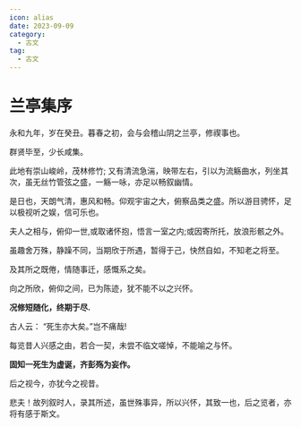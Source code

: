 ```yaml
---
icon: alias
date: 2023-09-09
category:
  - 古文
tag:
  - 古文
---
```


<script lang='ts' setup>
import {ElMessage} from "element-plus";
</script>


# 兰亭集序

<!-- more -->


永和九年，岁在癸丑。暮春之初，会与会稽山阴之兰亭，修禊事也。

群贤毕至，少长咸集。

此地有崇山峻岭，茂林修竹; 又有清流急湍，映带左右，引以为流觞曲水，列坐其次，虽无丝竹管弦之盛，一觞一咏，亦足以畅叙幽情。

是日也，天朗气清，惠风和畅。仰观宇宙之大，俯察品类之盛。所以游目骋怀，足以极视听之娱，信可乐也。

夫人之相与，俯仰一世,或取诸怀抱，悟言一室之内;或因寄所托，放浪形骸之外。

虽趣舍万殊，静躁不同，当期欣于所遇，暂得于己，快然自如，不知老之将至。

及其所之既倦，情随事迁，感慨系之矣。

向之所欣，俯仰之间，已为陈迹，犹不能不以之兴怀。

<strong>况修短随化，终期于尽.</strong>

古人云： “死生亦大矣。”岂不痛哉!

每览昔人兴感之由，若合一契，未尝不临文嗟悼，不能喻之与怀。

<strong> 固知一死生为虚诞，齐彭殇为妄作。</strong>

后之视今，亦犹今之视昔。

悲夫！故列叙时人，录其所述，虽世殊事异，所以兴怀，其致一也，后之览者，亦将有感于斯文。